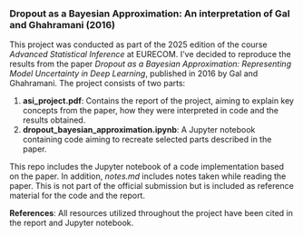 ### Dropout as a Bayesian Approximation: An interpretation of Gal and Ghahramani (2016)

This project was conducted as part of the 2025 edition of the course *Advanced Statistical Inference* at EURECOM. I've decided to reproduce the results from the paper *Dropout as a Bayesian Approximation: Representing Model Uncertainty in Deep Learning*, published in 2016 by Gal and Ghahramani. The project consists of two parts:

1. **asi_project.pdf**: Contains the report of the project, aiming to explain key concepts from the paper, how they were interpreted in code and the results obtained. 
2. **dropout_bayesian_approximation.ipynb**: A Jupyter notebook containing code aiming to recreate selected parts described in the paper. 

This repo includes the Jupyter notebook of a code implementation based on the paper. In addition, *notes.md* includes notes taken while reading the paper. This is not part of the official submission but is included as reference material for the code and the report. 

**References**: All resources utilized throughout the project have been cited in the report and Jupyter notebook. 

